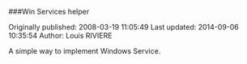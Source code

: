 ###Win Services helper

Originally published: 2008-03-19 11:05:49
Last updated: 2014-09-06 10:35:54
Author: Louis RIVIERE

A simple way to implement Windows Service.